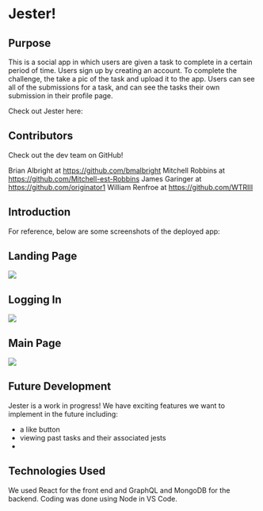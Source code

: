# Jester!

## Purpose

This is a social app in which users are given a task to complete in a certain period of time. Users sign up by creating an account. To complete the challenge, the take a pic of the task and upload it to the app. Users can see all of the submissions for a task, and can see the tasks their own submission in their profile page. 

Check out Jester here: 

## Contributors

Check out the dev team on GitHub!

Brian Albright at https://github.com/bmalbright
Mitchell Robbins at https://github.com/Mitchell-est-Robbins
James Garinger at https://github.com/originator1
William Renfroe at https://github.com/WTRIII

## Introduction

For reference, below are some screenshots of the deployed app: 

## Landing Page
![](references/Main-page.png)

## Logging In
![](references/new-workout.png)

## Main Page
![](references/dashboard.png)

## Future Development

Jester is a work in progress! We have exciting features we want to implement in the future including:

- a like button
- viewing past tasks and their associated jests
- 

## Technologies Used

We used React for the front end and GraphQL and MongoDB for the backend. Coding was done using Node in VS Code.



